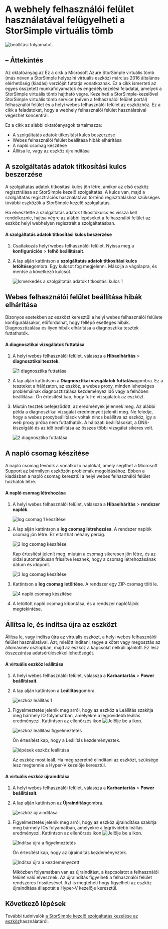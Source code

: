 <properties 
   pageTitle="Felhasználói felület felügyeleti StorSimple virtuális tömb webes |} Microsoft Azure"
   description="A virtuális tömb StorSimple webes felhasználói felület keresztül egyszerű eszköz felügyeleti feladatokat ismerteti."
   services="storsimple"
   documentationCenter="NA"
   authors="alkohli"
   manager="carmonm"
   editor="" />
<tags 
   ms.service="storsimple"
   ms.devlang="NA"
   ms.topic="article"
   ms.tgt_pltfrm="NA"
   ms.workload="TBD"
   ms.date="04/07/2016"
   ms.author="alkohli" />

# <a name="use-the-web-ui-to-administer-your-storsimple-virtual-array"></a>A webhely felhasználói felület használatával felügyelheti a StorSimple virtuális tömb

![beállítási folyamatot.](./media/storsimple-ova-web-ui-admin/manage4.png)

## <a name="overview"></a>– Áttekintés

Az oktatóanyag az Ez a cikk a Microsoft Azure StorSimple virtuális tömb (más néven a StorSimple helyszíni virtuális eszköz) március 2016 általános elérhetőség (kiadás) verzióját futtatja vonatkoznak. Ez a cikk ismerteti az egyes összetett munkafolyamatok és engedélykezelési feladatai, amelyek a StorSimple virtuális tömb hajtható végre. Kezelheti a StorSimple-kezelővel StorSimple virtuális tömb service (néven a felhasználói felület portál) felhasználói felület és a helyi webes felhasználói felület az eszközhöz. Ez a cikk a feladatokat, hogy a webhely felhasználói felület használatával végezhet koncentrál.

Ez a cikk az alábbi oktatóanyagok tartalmazza:

- A szolgáltatás adatok titkosítási kulcs beszerzése
- Webes felhasználói felület beállítása hibák elhárítása
- A napló csomag készítése
- Állítsa le, vagy az eszköz újraindítása

## <a name="get-the-service-data-encryption-key"></a>A szolgáltatás adatok titkosítási kulcs beszerzése

A szolgáltatás adatok titkosítási kulcs jön létre, amikor az első eszköz regisztrálása az StorSimple kezelő szolgáltatás. A kulcs van, majd a szolgáltatás regisztrációs használatával történő regisztráláshoz szükséges további eszközök a StorSimple kezelő szolgáltatás.

Ha elvesztette a szolgáltatás adatok titkosítókulcs és vissza kell rendelkeznie, hajtsa végre az alábbi lépéseket a felhasználói felület az eszköz helyi webhelyen regisztrált a szolgáltatásban.

#### <a name="to-get-the-service-data-encryption-key"></a>A szolgáltatás adatok titkosítási kulcs beszerzése

1. Csatlakozás helyi webes felhasználói felület. Nyissa meg a **konfigurációs** > **felhő beállításait**.
  

2. A lap alján kattintson a **szolgáltatás adatok titkosítási kulcs letöltése**gombra. Egy kulcsot fog megjelenni. Másolja a vágólapra, és mentse a következő kulcsot.
    
    ![Ismerkedés a szolgáltatás adatok titkosítási kulcs 1](./media/storsimple-ova-web-ui-admin/image27.png)
   


## <a name="troubleshoot-web-ui-setup-errors"></a>Webes felhasználói felület beállítása hibák elhárítása

Bizonyos esetekben az eszközt keresztül a helyi webes felhasználói felülete konfigurálásakor, előfordulhat, hogy fellépő esetleges hibák. Diagnosztizálása és ilyen hibák elhárítása a diagnosztika tesztek futtathatók.

#### <a name="to-run-the-diagnostic-tests"></a>A diagnosztikai vizsgálatok futtatása

1. A helyi webes felhasználói felület, válassza a **Hibaelhárítás** > **diagnosztikai tesztek**.

    ![1 diagnosztika futtatása](./media/storsimple-ova-web-ui-admin/image29.png)

2. A lap alján kattintson a **Diagnosztikai vizsgálatok futtatása**gombra. Ez a teszteket a hálózaton, az eszköz, a webes proxy, minden lehetséges problémáinak diagnosztizálása kezdeményez idő vagy a felhőben beállításai. Ön értesítést kap, hogy fut-e vizsgálatok az eszközt.

3. Miután tesztek befejeződött, az eredmények jelennek meg. Az alábbi példa a diagnosztikai vizsgálat eredményeit jeleníti meg. Ne feledje, hogy a webes proxybeállítások voltak nincs beállítva az eszköz, így a web proxy próba nem futtathatók. A hálózati beállításokat, a DNS-kiszolgáló és az idő beállítása az összes többi vizsgálat sikeres volt.

    ![2 diagnosztika futtatása](./media/storsimple-ova-web-ui-admin/image30.png)

## <a name="generate-a-log-package"></a>A napló csomag készítése

A napló csomag tevődik a vonatkozó naplókat, amely segíthet a Microsoft Support az bármilyen eszközön problémák megoldásához. Ebben a kiadásban a napló csomag keresztül a helyi webes felhasználói felület hozhatók létre.

#### <a name="to-generate-the-log-package"></a>A napló csomag létrehozása

1. A helyi webes felhasználói felület, válassza a **Hibaelhárítás** > **rendszer naplók**.

    ![log csomag 1 készítése](./media/storsimple-ova-web-ui-admin/image31.png)

2. A lap alján kattintson a **log csomag létrehozása**. A rendszer naplók csomag jön létre. Ez eltarthat néhány percig.

    ![2 log csomag készítése](./media/storsimple-ova-web-ui-admin/image32.png)

    Kap értesítést jelenít meg, miután a csomag sikeresen jön létre, és az oldal automatikusan frissítve lesznek, hogy a csomag létrehozásának dátum és időpont.

    ![3 log csomag készítése](./media/storsimple-ova-web-ui-admin/image33.png)

3. Kattintson a **log csomag letöltése**. A rendszer egy ZIP-csomag tölti le.

    ![4 napló csomag készítése](./media/storsimple-ova-web-ui-admin/image34.png)

4. A letöltött napló csomag kibontása, és a rendszer naplófájlok megtekintése.

## <a name="shut-down-and-restart-your-device"></a>Állítsa le, és indítsa újra az eszközt

Állítsa le, vagy indítsa újra az virtuális eszközt, a helyi webes felhasználói felület használatával. Azt, mielőtt indítani, tegye a kötet vagy megosztás az állomásnév oszlopban, majd az eszköz a kapcsolat nélküli ajánlott. Ez lesz összezárása adatsérülésekkel lehetőségét. 

#### <a name="to-shut-down-your-virtual-device"></a>A virtuális eszköz leállítása

1. A helyi webes felhasználói felület, válassza a **Karbantartás** > **Power beállításait**.

2. A lap alján kattintson a **Leállítás**gombra.

    ![eszköz leállítás 1](./media/storsimple-ova-web-ui-admin/image36.png)

3. Figyelmeztetés jelenik meg arról, hogy az eszköz a Leállítás szakítja meg bármely IO folyamatban, amelyekre a legrövidebb leállás eredményezi. Kattintson az ellenőrzés ikon ![Jelölje be a ikon](./media/storsimple-ova-web-ui-admin/image3.png).

    ![eszköz leállítási figyelmeztetés](./media/storsimple-ova-web-ui-admin/image37.png)

    Ön értesítést kap, hogy a Leállítás kezdeményeztek.

    ![lépések eszköz leállítása](./media/storsimple-ova-web-ui-admin/image38.png)

    Az eszköz most leáll. Ha meg szeretné elindítani az eszközt, szüksége lesz megtennie a Hyper-V kezelője keresztül.

#### <a name="to-restart-your-virtual-device"></a>A virtuális eszköz újraindítása

1. A helyi webes felhasználói felület, válassza a **Karbantartás** > **Power beállításait**.

2. A lap alján kattintson az **Újraindítás**gombra.

    ![eszköz újraindítása](./media/storsimple-ova-web-ui-admin/image36.png)

3. Figyelmeztetés jelenik meg arról, hogy az eszköz újraindítása szakítja meg bármely IOs folyamatban, amelyekre a legrövidebb leállás eredményezi. Kattintson az ellenőrzés ikon ![Jelölje be a ikon](./media/storsimple-ova-web-ui-admin/image3.png).

    ![Indítsa újra a figyelmeztetés](./media/storsimple-ova-web-ui-admin/image37.png)

    Ön értesítést kap, hogy az újraindítás kezdeményeztek.

    ![Indítsa újra a kezdeményezett](./media/storsimple-ova-web-ui-admin/image39.png)

    Miközben folyamatban van az újraindítást, a kapcsolatot a felhasználói felület való elvesznek. Az újraindítás figyelheti a felhasználói felület rendszeres frissítésével. Azt is megteheti hogy figyelheti az eszköz újraindítása állapotát a Hyper-V kezelője keresztül.

## <a name="next-steps"></a>Következő lépések

További tudnivalók [a StorSimple kezelő szolgáltatás kezelése az eszköz](storsimple-manager-service-administration.md)használatáról.
